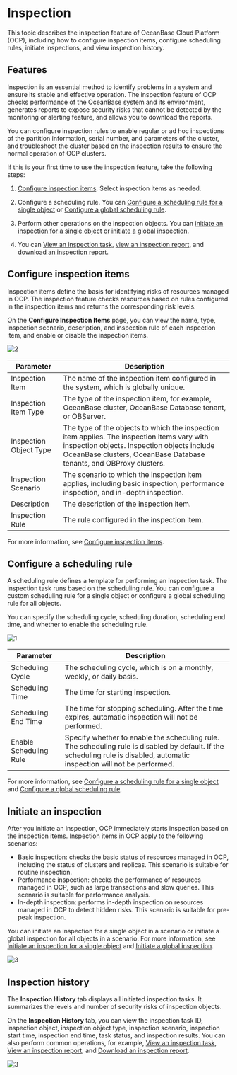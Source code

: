# Inspection

This topic describes the inspection feature of OceanBase Cloud Platform (OCP), including how to configure inspection items, configure scheduling rules, initiate inspections, and view inspection history.

## Features

Inspection is an essential method to identify problems in a system and ensure its stable and effective operation. The inspection feature of OCP checks performance of the OceanBase system and its environment, generates reports to expose security risks that cannot be detected by the monitoring or alerting feature, and allows you to download the reports.

You can configure inspection rules to enable regular or ad hoc inspections of the partition information, serial number, and parameters of the cluster, and troubleshoot the cluster based on the inspection results to ensure the normal operation of OCP clusters.

If this is your first time to use the inspection feature, take the following steps:

1. [Configure inspection items](150.configure-inspection-items.md). Select inspection items as needed.

2. Configure a scheduling rule. You can [Configure a scheduling rule for a single object](200.configure-the-rules/100.configure-single-rules.md) or [Configure a global scheduling rule](200.configure-the-rules/200.configure-global-rules.md).

3. Perform other operations on the inspection objects. You can [initiate an inspection for a single object](400.initate-a-inspection/100.initate-single-inspection.md) or [initiate a global inspection](400.initate-a-inspection/200.initiate-global-inspection.md).

4. You can [View an inspection task](../300.use-the-inspection-feature/500.view-an-inspection-task.md), [view an inspection report](600.manage-inspection-report/100.view-inspection-report.md), and [download an inspection report](600.manage-inspection-report/200.download-inspection-report.md).

## Configure inspection items

Inspection items define the basis for identifying risks of resources managed in OCP. The inspection feature checks resources based on rules configured in the inspection items and returns the corresponding risk levels.

On the **Configure Inspection Items** page, you can view the name, type, inspection scenario, description, and inspection rule of each inspection item, and enable or disable the inspection items.

![2](https://obbusiness-private.oss-cn-shanghai.aliyuncs.com/doc/img/ocp/401/%E9%85%8D%E7%BD%AE%E5%B7%A1%E6%A3%80%E9%A1%B92.png)

| **Parameter** | **Description** |
| --- | --- |
| Inspection Item | The name of the inspection item configured in the system, which is globally unique.  |
| Inspection Item Type | The type of the inspection item, for example, OceanBase cluster, OceanBase Database tenant, or OBServer.  |
| Inspection Object Type | The type of the objects to which the inspection item applies. The inspection items vary with inspection objects. Inspection objects include OceanBase clusters, OceanBase Database tenants, and OBProxy clusters.  |
| Inspection Scenario | The scenario to which the inspection item applies, including basic inspection, performance inspection, and in-depth inspection.  |
| Description | The description of the inspection item.  |
| Inspection Rule | The rule configured in the inspection item.  |

For more information, see [Configure inspection items](150.configure-inspection-items.md).

## Configure a scheduling rule

A scheduling rule defines a template for performing an inspection task. The inspection task runs based on the scheduling rule. You can configure a custom scheduling rule for a single object or configure a global scheduling rule for all objects.

You can specify the scheduling cycle, scheduling duration, scheduling end time, and whether to enable the scheduling rule.

![1](https://obbusiness-private.oss-cn-shanghai.aliyuncs.com/doc/img/ocp/401/%E9%85%8D%E7%BD%AE%E8%B0%83%E5%BA%A6%E8%A7%84%E5%88%992.png)

| **Parameter** | **Description** |
| --- | --- |
| Scheduling Cycle | The scheduling cycle, which is on a monthly, weekly, or daily basis.  |
| Scheduling Time | The time for starting inspection.  |
| Scheduling End Time | The time for stopping scheduling. After the time expires, automatic inspection will not be performed.  |
| Enable Scheduling Rule | Specify whether to enable the scheduling rule. The scheduling rule is disabled by default. If the scheduling rule is disabled, automatic inspection will not be performed.  |

For more information, see [Configure a scheduling rule for a single object](200.configure-the-rules/100.configure-single-rules.md) and [Configure a global scheduling rule](200.configure-the-rules/200.configure-global-rules.md).

## Initiate an inspection

After you initiate an inspection, OCP immediately starts inspection based on the inspection items. Inspection items in OCP apply to the following scenarios:

* Basic inspection: checks the basic status of resources managed in OCP, including the status of clusters and replicas. This scenario is suitable for routine inspection.
* Performance inspection: checks the performance of resources managed in OCP, such as large transactions and slow queries. This scenario is suitable for performance analysis.
* In-depth inspection: performs in-depth inspection on resources managed in OCP to detect hidden risks. This scenario is suitable for pre-peak inspection.

You can initiate an inspection for a single object in a scenario or initiate a global inspection for all objects in a scenario. For more information, see [Initiate an inspection for a single object](400.initate-a-inspection/100.initate-single-inspection.md) and [Initiate a global inspection](400.initate-a-inspection/200.initiate-global-inspection.md).

![3](https://obbusiness-private.oss-cn-shanghai.aliyuncs.com/doc/img/ocp/401/%E5%B7%A1%E6%A3%80%E5%88%97%E8%A1%A8.png)

## Inspection history

The **Inspection History** tab displays all initiated inspection tasks. It summarizes the levels and number of security risks of inspection objects.

On the **Inspection History** tab, you can view the inspection task ID, inspection object, inspection object type, inspection scenario, inspection start time, inspection end time, task status, and inspection results. You can also perform common operations, for example, [View an inspection task](../300.use-the-inspection-feature/500.view-an-inspection-task.md), [View an inspection report](600.manage-inspection-report/100.view-inspection-report.md), and [Download an inspection report](600.manage-inspection-report/200.download-inspection-report.md).

![3](https://obbusiness-private.oss-cn-shanghai.aliyuncs.com/doc/img/ocp/401/%E5%B7%A1%E6%A3%80%E5%8E%86%E5%8F%B2.png)
